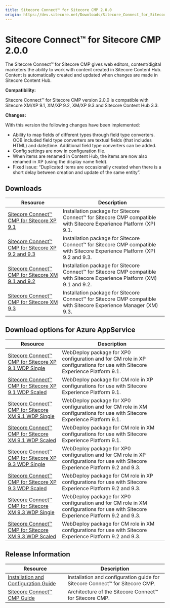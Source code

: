 ```yaml
---
title: Sitecore Connect™ for Sitecore CMP 2.0.0
origin: https://dev.sitecore.net/Downloads/Sitecore_Connect_for_Sitecore_CMP/20/Sitecore_Connect_for_Sitecore_CMP_200.aspx
---
```


# Sitecore Connect™ for Sitecore CMP 2.0.0

The Sitecore Connect™ for Sitecore CMP gives web editors, content/digital marketers the ability to work with content created in Sitecore Content Hub. Content is automatically created and updated when changes are made in Sitecore Content Hub.

**Compatibility:**

Sitecore Connect™ for Sitecore CMP version 2.0.0 is compatible with Sitecore XM/XP 9.1, XM/XP 9.2, XM/XP 9.3 and Sitecore Content Hub 3.3.

**Changes:**

With this version the following changes have been implemented:

-   Ability to map fields of different types through field type converters. OOB included field type converters are textual fields (that includes HTML) and date/time. Additional field type converters can be added.
-   Config settings are now in configuration file.
-   When items are renamed in Content Hub, the items are now also renamed in XP (using the display name field).
-   Fixed issue: “Duplicated items are occasionally created when there is a short delay between creation and update of the same entity”.

## Downloads

 | Resource | Description |
 | --- | --- |
 | [Sitecore Connect™ CMP for Sitecore XP 9.1](https://sitecoredev.azureedge.net/~/media/BEFE74E0749749AFA3EC21AC054F37BE.ashx?date=20200121T094200) | Installation package for Sitecore Connect™ for Sitecore CMP compatible with Sitecore Experience Platform (XP) 9.1. |
 | [Sitecore Connect™ CMP for Sitecore XP 9.2 and 9.3](https://sitecoredev.azureedge.net/~/media/677A38646FAE4213BDC5102CEE5AC1AB.ashx?date=20200121T094343) | Installation package for Sitecore Connect™ for Sitecore CMP compatible with Sitecore Experience Platform (XP) 9.2 and 9.3. |
 | [Sitecore Connect™ CMP for Sitecore XM 9.1 and 9.2](https://sitecoredev.azureedge.net/~/media/870DC30B5D3E472CB200B4B4132EA4A4.ashx?date=20200121T094508) | Installation package for Sitecore Connect™ for Sitecore CMP compatible with Sitecore Experience Platform (XM) 9.1 and 9.2. |
 | [Sitecore Connect™ CMP for Sitecore XM 9.3](https://sitecoredev.azureedge.net/~/media/1CFC671040B24B03BABA7A07CBA698C8.ashx?date=20200121T094557) | Installation package for Sitecore Connect™ for Sitecore CMP compatible with Sitecore Experience Manager (XM) 9.3. |

## Download options for Azure AppService

 | Resource | Description |
 | --- | --- |
 | [Sitecore Connect™ CMP for Sitecore XP 9.1 WDP Single](https://sitecoredev.azureedge.net/~/media/4A61679230534875BD08CAAE022C2EAE.ashx?date=20200121T121905) | WebDeploy package for XP0 configuration and for CM role in XP configurations for use with Sitecore Experience Platform 9.1. |
 | [Sitecore Connect™ CMP for Sitecore XP 9.1 WDP Scaled](https://sitecoredev.azureedge.net/~/media/8F3B09235BDD42909D96D4320443B530.ashx?date=20200121T121955) | WebDeploy package for CM role in XP configurations for use with Sitecore Experience Platform 9.1. |
 | [Sitecore Connect™ CMP for Sitecore XM 9.1 WDP Single](https://sitecoredev.azureedge.net/~/media/A5C9D898DEDD4872B6BAA7071D365410.ashx?date=20200121T122034) | WebDeploy package for XP0 configuration and for CM role in XM configurations for use with Sitecore Experience Platform 9.1. |
 | [Sitecore Connect™ CMP for Sitecore XM 9.1 WDP Scaled](https://sitecoredev.azureedge.net/~/media/2DC31F34C1BC444EAEFCFEDF2A932501.ashx?date=20200121T122055) | WebDeploy package for CM role in XM configurations for use with Sitecore Experience Platform 9.1. |
 | [Sitecore Connect™ CMP for Sitecore XP 9.3 WDP Single](https://sitecoredev.azureedge.net/~/media/5576537461794375A1707E5F5C42FE1C.ashx?date=20200121T122216) | WebDeploy package for XP0 configuration and for CM role in XP configurations for use with Sitecore Experience Platform 9.2 and 9.3. |
 | [Sitecore Connect™ CMP for Sitecore XP 9.3 WDP Scaled](https://sitecoredev.azureedge.net/~/media/7979F19AC8534AB9A66D400CB568B995.ashx?date=20200121T122259) | WebDeploy package for CM role in XP configurations for use with Sitecore Experience Platform 9.2 and 9.3. |
 | [Sitecore Connect™ CMP for Sitecore XM 9.3 WDP Single](https://sitecoredev.azureedge.net/~/media/120463DC0221495A9DB92A65C4494A6B.ashx?date=20200121T122348) | WebDeploy package for XP0 configuration and for CM role in XM configurations for use with Sitecore Experience Platform 9.2 and 9.3. |
 | [Sitecore Connect™ CMP for Sitecore XM 9.3 WDP Scaled](https://sitecoredev.azureedge.net/~/media/B965CFA008114E209130F4C9C2BAA9A6.ashx?date=20200121T122430) | WebDeploy package for CM role in XM configurations for use with Sitecore Experience Platform 9.2 and 9.3. |

## Release Information

 | Resource | Description |
 | --- | --- |
 | [Installation and Configuration Guide](https://sitecoredev.azureedge.net/~/media/507C087E75B64633A05236BCEC2A0A3B.ashx?date=20200121T093847) | Installation and configuration guide for Sitecore Connect™ for Sitecore CMP. |
 | [Sitecore Connect™ CMP Guide](https://sitecoredev.azureedge.net/~/media/D99649B8CFC943E0856E032B59894CC8.ashx?date=20200121T093911) | Architecture of the Sitecore Connect™ for Sitecore CMP. |